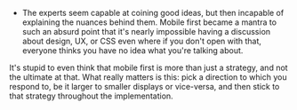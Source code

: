 * The experts seem capable at coining good ideas, but then incapable of explaining the nuances behind them. Mobile first became a mantra to such an absurd point that it's nearly impossible having a discussion about design, UX, or CSS even where if you don't open with that, everyone thinks you have no idea what you're talking about.

It's stupid to even think that mobile first is more than just a strategy, and not the ultimate at that. What really matters is this: pick a direction to which you respond to, be it larger to smaller displays or vice-versa, and then stick to that strategy throughout the implementation.
